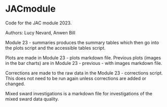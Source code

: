 # JACmodule

Code for the JAC module 2023.

Authors: Lucy Nevard, Anwen Bill


Module 23 - summaries produces the summary tables which then go into the plots script and the accessible tables script.

Plots are made in Module 23 - plots markdown file. Previous plots (images in the bar charts) are in Module 23 - previous - with images markdown file.

Corrections are made to the raw data in the Module 23 - corrections script. This does not need to be run again unless corrections are added or changed. 

Mixed sward investigations is a markdown file for investigations of the mixed sward data quality. 

